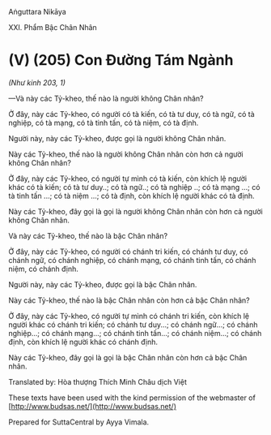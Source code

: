  

Aṅguttara Nikāya

XXI. Phẩm Bậc Chân Nhân

# (V) (205) Con Ðường Tám Ngành

_(Như kinh 203, 1)_

—Và này các Tỷ-kheo, thế nào là người không Chân nhân?

Ở đây, này các Tỷ-kheo, có người có tà kiến, có tà tư duy, có tà ngữ, có tà nghiệp, có tà mạng, có tà tinh tấn, có tà niệm, có tà định.

Người này, này các Tỷ-kheo, được gọi là người không Chân nhân.

Này các Tỷ-kheo, thế nào là người không Chân nhân còn hơn cả người không Chân nhân?

Ở đây, này các Tỷ-kheo, có người tự mình có tà kiến, còn khích lệ người khác có tà kiến; có tà tư duy..; có tà ngữ..; có tà nghiệp ..; có tà mạng ...; có tà tinh tấn ...; có tà niệm ...; có tà định, còn khích lệ người khác có tà định.

Này các Tỷ-kheo, đây gọi là gọi là người không Chân nhân còn hơn cả người không Chân nhân.

Và này các Tỷ-kheo, thế nào là bậc Chân nhân?

Ở đây, này các Tỷ-kheo, có người có chánh tri kiến, có chánh tư duy, có chánh ngữ, có chánh nghiệp, có chánh mạng, có chánh tinh tấn, có chánh niệm, có chánh định.

Người này, này các Tỷ-kheo, được gọi là bậc Chân nhân.

Này các Tỷ-kheo, thế nào là bậc Chân nhân còn hơn cả bậc Chân nhân?

Ở đây, này các Tỷ-kheo, có người tự mình có chánh tri kiến, còn khích lệ người khác có chánh tri kiến; có chánh tư duy...; có chánh ngữ...; có chánh nghiệp...; có chánh mạng...; có chánh tinh tấn...; có chánh niệm...; có chánh định, còn khích lệ người khác có chánh định.

Này các Tỷ-kheo, đây gọi là gọi là bậc Chân nhân còn hơn cả bậc Chân nhân.

Translated by: Hòa thượng Thích Minh Châu dịch Việt

These texts have been used with the kind permission of the webmaster of [http://www.budsas.net/](http://www.budsas.net/)

Prepared for SuttaCentral by Ayya Vimala.